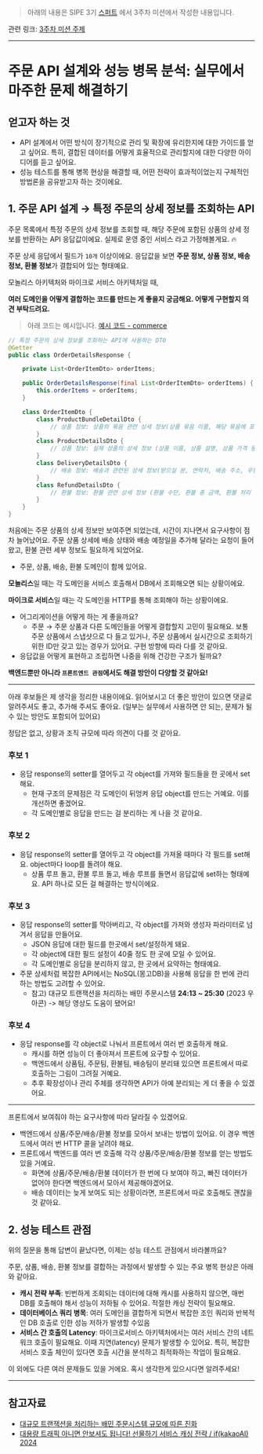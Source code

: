 > 아래의 내용은 SIPE 3기 [스퍼트](https://github.com/sipe-team/3-1_spurt) 에서 3주차 미션에서 작성한 내용입니다.

관련 링크: [3주차 미션 주제](https://github.com/sipe-team/3-1_spurt/issues/22)

---

# 주문 API 설계와 성능 병목 분석: 실무에서 마주한 문제 해결하기

## 얻고자 하는 것

- API 설계에서 어떤 방식이 장기적으로 관리 및 확장에 유리한지에 대한 가이드를 얻고 싶어요. 특히, 결합된 데이터를 어떻게 효율적으로 관리할지에 대한 다양한 아이디어를 듣고 싶어요.
- 성능 테스트를 통해 병목 현상을 해결할 때, 어떤 전략이 효과적이었는지 구체적인 방법론을 공유받고자 하는 것이에요.

## 1. 주문 API 설계 → 특정 주문의 상세 정보를 조회하는 API

주문 목록에서 특정 주문의 상세 정보를 조회할 때, 해당 주문에 포함된 상품의 상세 정보를 반환하는 API 응답값이에요. 실제로 운영 중인 서비스 라고 가정해볼게요. 🔥

주문 상세 응답에서 필드가 `10개` 이상이에요.
응답값을 보면 **주문 정보, 상품 정보, 배송 정보, 환불 정보**가 결합되어 있는 형태예요.

모놀리스 아키텍처와 마이크로 서비스 아키텍처일 때,

**여러 도메인을 어떻게 결합하는 코드를 만드는 게 좋을지 궁금해요. 어떻게 구현할지 의견 부탁드려요.**

> 아래 코드는 예시입니다. [예시 코드 - commerce](https://github.com/sipe-team/3-1_spurt/tree/main/playground/devfancy/commerce)

``` java
// 특정 주문의 상세 정보를 조회하는 API에 사용하는 DTO
@Getter
public class OrderDetailsResponse {

    private List<OrderItemDto> orderItems;

    public OrderDetailsResponse(final List<OrderItemDto> orderItems) {
        this.orderItems = orderItems;
    }

    class OrderItemDto {
        class ProductBundleDetailDto {
            // 상품 정보: 상품의 묶음 관련 상세 정보(상품 묶음 이름, 해당 묶음에 포함된 상품의 수량)
        }
        class ProductDetailsDto {
            // 상품 정보: 실제 상품의 상세 정보 (상품 이름, 상품 설명, 상품 가격 등)
        }
        class DeliveryDetailsDto {
            // 배송 정보: 배송과 관련된 상세 정보(받으실 분, 연락처, 배송 주소, 우편 번호, 가게 비밀 번호, 배송 메모 등)
        }
        class RefundDetailsDto {
            // 환불 정보: 환불 관련 상세 정보 (환불 수단, 환불 총 금액, 환불 처리 상태 등)
        }
    }
}
```

처음에는 주문 상품의 상세 정보만 보여주면 되었는데, 시간이 지나면서 요구사항이 점차 늘어났어요. 주문 상품 상세에 배송 상태와 배송 예정일을 추가해 달라는 요청이 들어왔고, 환불 관련 세부 정보도 필요하게 되었어요.

- 주문, 상품, 배송, 환불 도메인이 함께 있어요.

**모놀리스**일 때는 각 도메인을 서비스 호출해서 DB에서 조회해오면 되는 상황이에요.

**마이크로 서비스**일 때는 각 도메인을 HTTP를 통해 조회해야 하는 상황이에요.

- 어그리게이션을 어떻게 하는 게 좋을까요?
    - 주문 → 주문 상품과 다른 도메인들을 어떻게 결합할지 고민이 필요해요. 보통 주문 상품에서 스냅샷으로 다 들고 있거나, 주문 상품에서 실시간으로 조회하기 위한 ID만 갖고 있는 경우가 있어요. 구현 방향에 따라 다를 것 같아요.
- 응답값을 어떻게 표현하고 조립하면 나중을 위해 건강한 구조가 될까요?

**백엔드뿐만 아니라 `프론트엔드 관점`에서도 해결 방안이 다양할 것 같아요!**

---

아래 후보들은 제 생각을 정리한 내용이에요. 읽어보시고 더 좋은 방안이 있으면 댓글로 알려주셔도 좋고, 추가해 주셔도 좋아요. (일부는 실무에서 사용하면 안 되는, 문제가 될 수 있는 방안도 포함되어 있어요)

정답은 없고, 상황과 조직 규모에 따라 의견이 다를 것 같아요.

### 후보 1

- 응답 response의 setter를 열어두고 각 object를 가져와 필드들을 한 곳에서 set해요.
    - 현재 구조의 문제점은 각 도메인이 뒤엉켜 응답 object를 만드는 거예요. 이를 개선하면 좋겠어요.
    - 각 도메인별로 응답을 만드는 걸 분리하는 게 나을 것 같아요.

### 후보 2

- 응답 response의 setter를 열어두고 각 object를 가져올 때마다 각 필드를 set해요. object마다 loop를 돌려야 해요.
    - 상품 루프 돌고, 환불 루프 돌고, 배송 루프를 돌면서 응답값에 set하는 형태예요. API 하나로 모든 걸 해결하는 방식이에요.

### 후보 3

- 응답 response의 setter를 막아버리고, 각 object를 가져와 생성자 파라미터로 넘겨서 응답을 만들어요.
    - JSON 응답에 대한 필드를 한곳에서 set/설정하게 돼요.
    - 각 object에 대한 필드 설정이 40줄 정도 한 곳에 모일 수 있어요.
    - 각 도메인별로 응답을 분리하지 않고, 한 곳에서 요약하는 형태예요.
- 주문 상세처럼 복잡한 API에서는 NoSQL(몽고DB)을 사용해 응답을 한 번에 관리하는 방법도 고려할 수 있어요.
    - 참고) 대규모 트랜잭션을 처리하는 배민 주문시스템 **24:13 ~ 25:30** (2023 우아콘) -> 해당 영상도 도움이 됐어요!

### 후보 4

- 응답 response를 각 object로 나눠서 프론트에서 여러 번 호출하게 해요.
    - 캐시를 하면 성능이 더 좋아져서 프론트에 요구할 수 있어요.
    - 백엔드에서 상품팀, 주문팀, 환불팀, 배송팀이 분리돼 있으면 프론트에서 따로 호출하는 그림이 그려질 거예요.
    - 추후 확장성이나 관리 주체를 생각하면 API가 아예 분리되는 게 더 좋을 수 있겠어요.

---

프론트에서 보여줘야 하는 요구사항에 따라 달라질 수 있겠어요.

- 백엔드에서 상품/주문/배송/환불 정보를 모아서 보내는 방법이 있어요. 이 경우 백엔드에서 여러 번 HTTP 콜을 날려야 해요.
- 프론트에서 백엔드를 여러 번 호출해 각각 상품/주문/배송/환불 정보를 얻는 방법도 있을 거예요.
    - 화면에 상품/주문/배송/환불 데이터가 한 번에 다 보여야 하고, 빠진 데이터가 없어야 한다면 백엔드에서 모아서 제공해야겠어요.
    - 배송 데이터는 늦게 보여도 되는 상황이라면, 프론트에서 따로 호출해도 괜찮을 것 같아요.


## 2. 성능 테스트 관점

위의 질문을 통해 답변이 끝났다면, 이제는 성능 테스트 관점에서 바라볼까요?

주문, 상품, 배송, 환불 정보를 결합하는 과정에서 발생할 수 있는 주요 병목 현상은 아래와 같아요.

- **캐시 전략 부족**: 빈번하게 조회되는 데이터에 대해 캐시를 사용하지 않으면, 매번 DB를 호출해야 해서 성능이 저하될 수 있어요. 적절한 캐싱 전략이 필요해요.
- **데이터베이스 쿼리 병목**: 여러 도메인을 결합하게 되면서 복잡한 조인 쿼리와 반복적인 DB 호출로 인한 성능 저하가 발생할 수있음
- **서비스 간 호출의 Latency**: 마이크로서비스 아키텍처에서는 여러 서비스 간의 네트워크 호출이 필요해요. 이때 지연(latency) 문제가 발생할 수 있어요. 특히, 복잡한 서비스 호출 체인이 있다면 호출 시간을 분석하고 최적화하는 작업이 필요해요.

이 외에도 다른 여러 문제들도 있을 거에요. 혹시 생각한게 있으시다면 알려주세요!

---

## 참고자료

- [대규모 트랜잭션을 처리하는 배민 주문시스템 규모에 따른 진화](https://www.youtube.com/watch?v=704qQs6KoUk&ab_channel=%EC%9A%B0%EC%95%84%ED%95%9C%ED%85%8C%ED%81%AC)
- [대용량 트래픽 아니면 안보셔도 됩니다! 선물하기 서비스 캐싱 전략 / if(kakaoAI) 2024](https://www.youtube.com/watch?v=BUV4A2F9i7w&t=1s&ab_channel=kakaotech)
